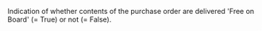 ﻿Indication of whether contents of the purchase order are delivered 'Free on Board' (= True) or not (= False).
